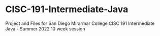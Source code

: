 # CISC-191-Intermediate-Java
Project and Files for San Diego Mirarmar College CISC 191 Intermediate Java - Summer 2022 10 week session
